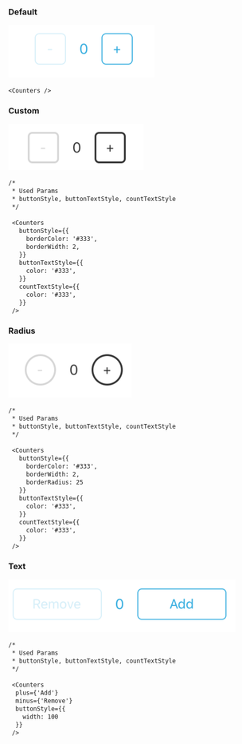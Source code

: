 ### Default 
<img src="/static/default.png" />

```JS
<Counters />
```

### Custom

<img src="/static/custom.png" />

```JS
/*
 * Used Params
 * buttonStyle, buttonTextStyle, countTextStyle
 */
 
 <Counters
   buttonStyle={{
     borderColor: '#333',
     borderWidth: 2,
   }}
   buttonTextStyle={{
     color: '#333',
   }}
   countTextStyle={{
     color: '#333',
   }}
 />
```

### Radius

<img src="/static/radius.png" />

```JS
/*
 * Used Params
 * buttonStyle, buttonTextStyle, countTextStyle
 */
 
 <Counters
   buttonStyle={{
     borderColor: '#333',
     borderWidth: 2,
     borderRadius: 25
   }}
   buttonTextStyle={{
     color: '#333',
   }}
   countTextStyle={{
     color: '#333',
   }}
 />
```

### Text

<img src="/static/text.png" />

```JS
/*
 * Used Params
 * buttonStyle, buttonTextStyle, countTextStyle
 */
 
 <Counters
  plus={'Add'}
  minus={'Remove'}
  buttonStyle={{
    width: 100
  }}
 />
```
